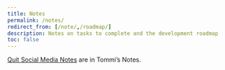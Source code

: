 ```yaml
---
title: Notes
permalink: /notes/
redirect_from: [/note/,/roadmap/]
description: Notes on tasks to complete and the development roadmap
toc: false
---
```

[Quit Social Media Notes](https://tommi.space/qsm 'Quit Social Media Notes') are in Tommi’s Notes.
